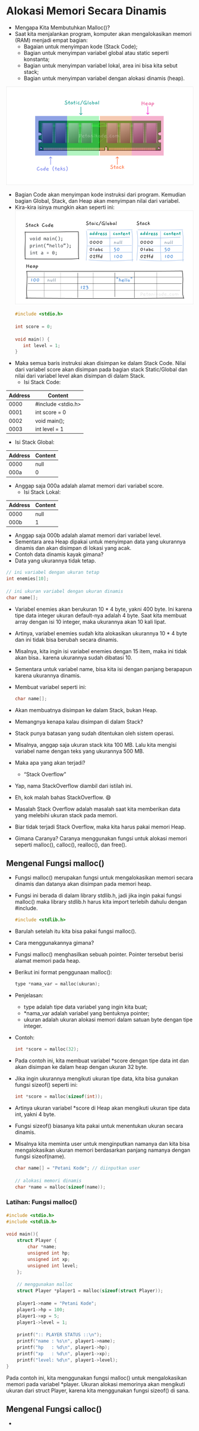 # Alokasi Memori Secara Dinamis
- Mengapa Kita Membutuhkan Malloc()?
- Saat kita menjalankan program, komputer akan mengalokasikan memori (RAM) menjadi empat bagian:
  - Bagaian untuk menyimpan kode (Stack Code);
  - Bagian untuk menyimpan variabel global atau static seperti konstanta;
  - Bagian untuk menyimpan variabel lokal, area ini bisa kita sebut stack;
  - Bagian untuk menyimpan variabel dengan alokasi dinamis (heap).

![alt text](docs/images/image-4.png)

- Bagian Code akan menyimpan kode instruksi dari program. Kemudian bagian Global, Stack, dan Heap akan menyimpan nilai dari variabel.
- Kira-kira isinya mungkin akan seperti ini:
  ![alt text](docs/images/image-5.png)
  ```c
  #include <stdio.h>

  int score = 0;

  void main() {
     int level = 1;
  }
  ```
- Maka semua baris instruksi akan disimpan ke dalam Stack Code. Nilai dari variabel score akan disimpan pada bagian stack Static/Global dan nilai dari variabel level akan disimpan di dalam Stack.
  - Isi Stack Code:
  
| Address | Content            |
|---------|--------------------|
| 0000    | #include <stdio.h> |
| 0001    | int score = 0      |
| 0002    | void main();       |
| 0003    | int level = 1      |

- Isi Stack Global:

| Address | Content       |
|---------|---------------|
| 0000    | null          |
| 000a    | 0             |

- Anggap saja 000a adalah alamat memori dari variabel score.
  - Isi Stack Lokal:

| Address | Content       |
|---------|---------------|
| 0000    | null          |
| 000b    | 1             |

- Anggap saja 000b adalah alamat memori dari variabel level.
- Sementara area Heap dipakai untuk menyimpan data yang ukurannya dinamis dan akan disimpan di lokasi yang acak.
- Contoh data dinamis kayak gimana?
- Data yang ukurannya tidak tetap.

```c
// ini variabel dengan ukuran tetap
int enemies[10];

// ini ukuran variabel dengan ukuran dinamis
char name[];
```

- Variabel enemies akan berukuran 10 * 4 byte, yakni 400 byte. Ini karena tipe data integer ukuran default-nya adalah 4 byte. Saat kita membuat array dengan isi 10 integer, maka ukurannya akan 10 kali lipat.
- Artinya, variabel enemies sudah kita alokasikan ukurannya 10 * 4 byte dan ini tidak bisa berubah secara dinamis.
- Misalnya, kita ingin isi variabel enemies dengan 15 item, maka ini tidak akan bisa.. karena ukurannya sudah dibatasi 10.
- Sementara untuk variabel name, bisa kita isi dengan panjang berapapun karena ukurannya dinamis.

- Membuat variabel seperti ini:
  ```c
  char name[];
  ```

- Akan membuatnya disimpan ke dalam Stack, bukan Heap.
- Memangnya kenapa kalau disimpan di dalam Stack?
- Stack punya batasan yang sudah ditentukan oleh sistem operasi.
- Misalnya, anggap saja ukuran stack kita 100 MB. Lalu kita mengisi variabel name dengan teks yang ukurannya 500 MB.
- Maka apa yang akan terjadi?
  - “Stack Overflow”
- Yap, nama StackOverflow diambil dari istilah ini.
- Eh, kok malah bahas StackOverflow. 😄
- Masalah Stack Overflow adalah masalah saat kita memberikan data yang melebihi ukuran stack pada memori.
- Biar tidak terjadi Stack Overflow, maka kita harus pakai memori Heap.
- Gimana Caranya? Caranya menggunakan fungsi untuk alokasi memori seperti malloc(), calloc(), realloc(), dan free().

## Mengenal Fungsi malloc()
- Fungsi malloc() merupakan fungsi untuk mengalokasikan memori secara dinamis dan datanya akan disimpan pada memori heap.
- Fungsi ini berada di dalam library stdlib.h, jadi jika ingin pakai fungsi malloc() maka library stdlib.h harus kita import terlebih dahulu dengan #include.
  ```c
  #include <stdlib.h>
  ```
- Barulah setelah itu kita bisa pakai fungsi malloc().
- Cara menggunakannya gimana?
- Fungsi malloc() menghasilkan sebuah pointer. Pointer tersebut berisi alamat memori pada heap.
- Berikut ini format penggunaan malloc():
  ```c
  type *nama_var = malloc(ukuran);
  ```
- Penjelasan:
  - type adalah tipe data variabel yang ingin kita buat;
  - *nama_var adalah variabel yang bentuknya pointer;
  - ukuran adalah ukuran alokasi memori dalam satuan byte dengan tipe integer.

- Contoh:
  ```c
  int *score = malloc(32);
  ```

- Pada contoh ini, kita membuat variabel *score dengan tipe data int dan akan disimpan ke dalam heap dengan ukuran 32 byte.
- Jika ingin ukurannya mengikuti ukuran tipe data, kita bisa gunakan fungsi sizeof() seperti ini:
  ```c
  int *score = malloc(sizeof(int));
  ```
- Artinya ukuran variabel *score di Heap akan mengikuti ukuran tipe data int, yakni 4 byte.
- Fungsi sizeof() biasanya kita pakai untuk menentukan ukuran secara dinamis.
- Misalnya kita meminta user untuk menginputkan namanya dan kita bisa mengalokasikan ukuran memori berdasarkan panjang namanya dengan fungsi sizeof(name).
  ```c
  char name[] = "Petani Kode"; // diinputkan user

  // alokasi memori dinamis
  char *name = malloc(sizeof(name));
  ```

### Latihan: Fungsi malloc()
```c
#include <stdio.h>
#include <stdlib.h>

void main(){
    struct Player {
        char *name;
        unsigned int hp;
        unsigned int xp;
        unsigned int level;
    };

    // menggunakan malloc
    struct Player *player1 = malloc(sizeof(struct Player));

    player1->name = "Petani Kode";
    player1->hp = 100;
    player1->xp = 5;
    player1->level = 1;

    printf(":: PLAYER STATUS ::\n");
    printf("name : %s\n", player1->name);
    printf("hp   : %d\n", player1->hp);
    printf("xp   : %d\n", player1->xp);
    printf("level: %d\n", player1->level);
}
```

Pada contoh ini, kita menggunakan fungsi malloc() untuk mengalokasikan memori pada variabel *player. Ukuran alokasi memorinya akan mengikuti ukuran dari struct Player, karena kita menggunakan fungsi sizeof() di sana.

## Mengenal Fungsi calloc()
- 